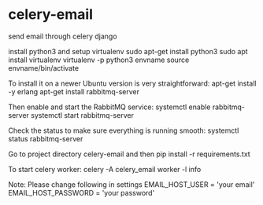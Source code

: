 # celery-email
send email through celery django

install python3 and setup virtualenv
sudo apt-get install python3
sudo apt install virtualenv
virtualenv -p python3 envname
source envname/bin/activate

To install it on a newer Ubuntu version is very straightforward:
  apt-get install -y erlang
  apt-get install rabbitmq-server
  
Then enable and start the RabbitMQ service:
  systemctl enable rabbitmq-server
  systemctl start rabbitmq-server
  
Check the status to make sure everything is running smooth:
  systemctl status rabbitmq-server
  
Go to project directory celery-email and then 
  pip install -r requirements.txt

To start celery worker:
celery -A celery_email worker -l info

Note: Please change following in settings
      EMAIL_HOST_USER = 'your email'
      EMAIL_HOST_PASSWORD = 'your password'


